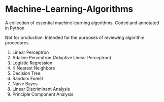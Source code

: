 # Machine-Learning-Algorithms

A collection of essential machine learning algorithms. Coded and annotated in Python.

Not for production. Intended for the purposes of reviewing algorithm procedures.

1. Linear Perceptron
2. Adaline Perceptron (Adaptive Linear Perceptron)
3. Logistic Regression
4. K Nearest Neighbors
5. Decision Tree
6. Random Forest
7. Naive Bayes
8. Linear Discriminant Analysis
9. Principle Component Analysis
